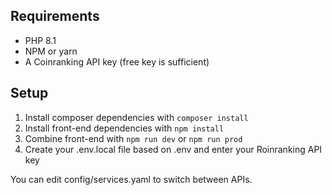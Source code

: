 ## Requirements

- PHP 8.1
- NPM or yarn
- A Coinranking API key (free key is sufficient)

## Setup

1. Install composer dependencies with `composer install`
2. Install front-end dependencies with `npm install`
3. Combine front-end with `npm run dev` or `npm run prod`
4. Create your .env.local file based on .env and enter your Roinranking API key

You can edit config/services.yaml to switch between APIs.
